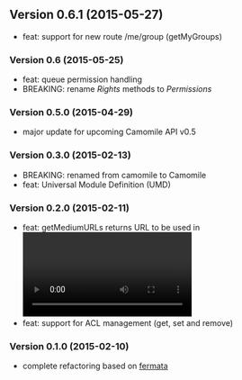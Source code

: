 ## Version 0.6.1 (2015-05-27)

  - feat: support for new route /me/group (getMyGroups)

### Version 0.6 (2015-05-25)

  - feat: queue permission handling
  - BREAKING: rename *Rights* methods to *Permissions*

### Version 0.5.0 (2015-04-29)

  - major update for upcoming Camomile API v0.5

### Version 0.3.0 (2015-02-13)

  - BREAKING: renamed from camomile to Camomile
  - feat: Universal Module Definition (UMD)

### Version 0.2.0 (2015-02-11)

  - feat: getMediumURLs returns URL to be used in <video> src attribute
  - feat: support for ACL management (get, set and remove)

### Version 0.1.0 (2015-02-10)

  - complete refactoring based on [fermata](https://github.com/natevw/fermata)
